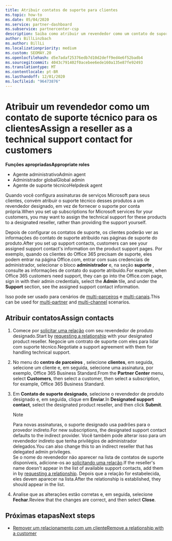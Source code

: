 ```yaml
---
title: Atribuir contatos de suporte para clientes
ms.topic: how-to
ms.date: 05/04/2020
ms.service: partner-dashboard
ms.subservice: partnercenter-csp
description: Saiba como atribuir um revendedor como um contato de suporte técnico para clientes que têm assinaturas para os serviços da Microsoft.
author: BillLinzbach
ms.author: BillLi
ms.localizationpriority: medium
ms.custom: SEOMAY.20
ms.openlocfilehash: d5e7adaf25376edb7d10d2deff9ed4e6f52badb4
ms.sourcegitcommit: 4043c791402f0acebee6ede160a135e87fe92493
ms.translationtype: MT
ms.contentlocale: pt-BR
ms.lasthandoff: 12/01/2020
ms.locfileid: "96473876"
---
```

# <a name="assign-a-reseller-as-a-technical-support-contact-for-customers"></a><span data-ttu-id="131f8-103">Atribuir um revendedor como um contato de suporte técnico para os clientes</span><span class="sxs-lookup"><span data-stu-id="131f8-103">Assign a reseller as a technical support contact for customers</span></span>

<span data-ttu-id="131f8-104">**Funções apropriadas**</span><span class="sxs-lookup"><span data-stu-id="131f8-104">**Appropriate roles**</span></span>

- <span data-ttu-id="131f8-105">Agente administrativo</span><span class="sxs-lookup"><span data-stu-id="131f8-105">Admin agent</span></span>
- <span data-ttu-id="131f8-106">Administrador global</span><span class="sxs-lookup"><span data-stu-id="131f8-106">Global admin</span></span>
- <span data-ttu-id="131f8-107">Agente de suporte técnico</span><span class="sxs-lookup"><span data-stu-id="131f8-107">Helpdesk agent</span></span>


<span data-ttu-id="131f8-108">Quando você configura assinaturas de serviços Microsoft para seus clientes, convém atribuir o suporte técnico desses produtos a um revendedor designado, em vez de fornecer o suporte por conta própria.</span><span class="sxs-lookup"><span data-stu-id="131f8-108">When you set up subscriptions for Microsoft services for your customers, you may want to assign the technical support for these products to a designated reseller, rather than providing the support yourself.</span></span>

<span data-ttu-id="131f8-109">Depois de configurar os contatos de suporte, os clientes poderão ver as informações do contato de suporte atribuído nas páginas de suporte do produto.</span><span class="sxs-lookup"><span data-stu-id="131f8-109">After you set up support contacts, customers can see your assigned support contact's information on the product support pages.</span></span> <span data-ttu-id="131f8-110">Por exemplo, quando os clientes do Office 365 precisam de suporte, eles podem entrar na página Office.com, entrar com suas credenciais de administrador, selecionar o bloco **administrador** e, na seção **suporte** , consulte as informações de contato do suporte atribuído.</span><span class="sxs-lookup"><span data-stu-id="131f8-110">For example, when Office 365 customers need support, they can go into the Office.com page, sign in with their admin credentials, select the **Admin** tile, and under the **Support** section, see the assigned support contact information.</span></span>

<span data-ttu-id="131f8-111">Isso pode ser usado para cenários de [multi-parceiros](multipartner.md) e [multi-canais](multichannel.md).</span><span class="sxs-lookup"><span data-stu-id="131f8-111">This can be used for [multi-partner](multipartner.md) and [multi-channel](multichannel.md) scenarios.</span></span> 


## <a name="assign-contacts"></a><span data-ttu-id="131f8-112">Atribuir contatos</span><span class="sxs-lookup"><span data-stu-id="131f8-112">Assign contacts</span></span>

1. <span data-ttu-id="131f8-113">Comece por [solicitar uma relação](request-a-relationship-with-a-customer.md) com seu revendedor de produto designado.</span><span class="sxs-lookup"><span data-stu-id="131f8-113">Start by [requesting a relationship](request-a-relationship-with-a-customer.md) with your designated product reseller.</span></span> <span data-ttu-id="131f8-114">Negocie um contrato de suporte com eles para lidar com suporte técnico.</span><span class="sxs-lookup"><span data-stu-id="131f8-114">Negotiate a support agreement with them for handling technical support.</span></span>

2. <span data-ttu-id="131f8-115">No menu do **centro de parceiros** , selecione **clientes**, em seguida, selecione um cliente e, em seguida, selecione uma assinatura, por exemplo, Office 365 Business Standard.</span><span class="sxs-lookup"><span data-stu-id="131f8-115">From the **Partner Center** menu, select **Customers**, then select a customer, then select a subscription, for example, Office 365 Business Standard.</span></span>

3. <span data-ttu-id="131f8-116">Em **Contato de suporte designado**, selecione o revendedor de produto designado e, em seguida, clique em **Enviar**.</span><span class="sxs-lookup"><span data-stu-id="131f8-116">In  **Designated support contact**, select the designated product reseller, and then click **Submit**.</span></span> 

      >[!NOTE]  
      ><span data-ttu-id="131f8-117">Para novas assinaturas, o suporte designado usa padrões para o provedor indireto.</span><span class="sxs-lookup"><span data-stu-id="131f8-117">For new subscriptions, the designated support contact defaults to the indirect provider.</span></span> <span data-ttu-id="131f8-118">Você também pode alterar isso para um revendedor indireto que tenha privilégios de administrador delegados.</span><span class="sxs-lookup"><span data-stu-id="131f8-118">You can also change this to an indirect reseller that has delegated admin privileges.</span></span>    
    ><span data-ttu-id="131f8-119">Se o nome do revendedor não aparecer na lista de contatos de suporte disponíveis, adicione-os ao [solicitando uma relação](request-a-relationship-with-a-customer.md).</span><span class="sxs-lookup"><span data-stu-id="131f8-119">If the reseller's name doesn't appear in the list of available support contacts, add them in by [requesting a relationship](request-a-relationship-with-a-customer.md).</span></span> <span data-ttu-id="131f8-120">Depois que a relação for estabelecida, eles devem aparecer na lista.</span><span class="sxs-lookup"><span data-stu-id="131f8-120">After the relationship is established, they should appear in the list.</span></span>  

4. <span data-ttu-id="131f8-121">Analise que as alterações estão corretas e, em seguida, selecione **Fechar**.</span><span class="sxs-lookup"><span data-stu-id="131f8-121">Review that the changes are correct, and then select **Close**.</span></span>

## <a name="next-steps"></a><span data-ttu-id="131f8-122">Próximas etapas</span><span class="sxs-lookup"><span data-stu-id="131f8-122">Next steps</span></span>

- [<span data-ttu-id="131f8-123">Remover um relacionamento com um cliente</span><span class="sxs-lookup"><span data-stu-id="131f8-123">Remove a relationship with a customer</span></span>](remove-a-relationship.md)